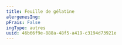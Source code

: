 ```yaml
---
title: Feuille de gélatine
alergenesIng:
pFrais: False
ingType: autres
uuid: 46b66f9e-888a-48f5-a419-c3194d73921e
---
```

